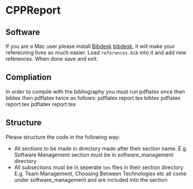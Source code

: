 CPPReport
=========

Software
---------
If you are a Mac user please install [Bibdesk] [bibdesk], it will make your referecning lives so much easier.
Load `references.bib` into it and add new references. 
When done save and exit.

Compliation
-----------
In order to compile with the bibliography you must run pdflatex once then bibtex then pdflatex twice as follows:
    pdflatex report.tex
    bibtex
    pdflatex report.tex
    pdflatex report.tex


 [bibdesk]: http://bibdesk.sourceforge.net/  "Bibdesk Site"

Structure
---------
Please structure the code in the following way:
* All sections to be made in directory made after their section name.
  E.g. Software Management section must be in software_management directory
* All subsections must be in seperate `tex` files in their section directory
  E.g. Team Management, Choosing Between Technologies etc all come under software_management
  and are included into the section
